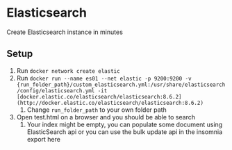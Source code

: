 # Elasticsearch
Create Elasticsearch instance in minutes

## Setup

1. Run `docker network create elastic`
2. Run `docker run --name es01 --net elastic -p 9200:9200 -v {run_folder_path}/custom_elasticsearch.yml:/usr/share/elasticsearch/config/elasticsearch.yml -it [docker.elastic.co/elasticsearch/elasticsearch:8.6.2](http://docker.elastic.co/elasticsearch/elasticsearch:8.6.2)`
    1. Change `run_folder_path` to your own folder path
3. Open test.html on a browser and you should be able to search
    1. Your index might be empty, you can populate some document using ElasticSearch api or you can use the bulk update api in the insomnia export here
